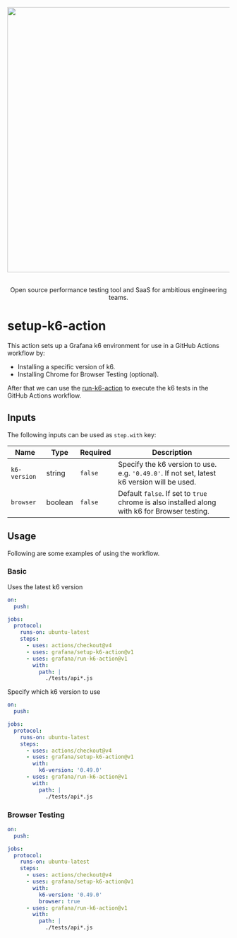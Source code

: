 <div align="center">

  <img
    src="./k6.gif"
    width="600"
    style="pointer-events: none;" />

  <br />
  Open source performance testing tool and SaaS for ambitious engineering teams.

</div>

# setup-k6-action

This action sets up a Grafana k6 environment for use in a GitHub Actions workflow by:

- Installing a specific version of k6.
- Installing Chrome for Browser Testing (optional).


After that we can use the [run-k6-action](https://github.com/grafana/run-k6-action/) to execute the k6 tests in the GitHub Actions workflow.

## Inputs

The following inputs can be used as `step.with` key:

| Name         | Type    | Required | Description                                                                                   |
| ------------ | ------- | -------- | --------------------------------------------------------------------------------------------- |
| `k6-version` | string  | `false`  | Specify the k6 version to use. e.g. `'0.49.0'`. If not set, latest k6 version will be used.   |
| `browser`    | boolean | `false`  | Default `false`. If set to `true` chrome is also installed along with k6 for Browser testing. |


## Usage

Following are some examples of using the workflow.

### Basic

Uses the latest k6 version

```yaml
on:
  push:

jobs:
  protocol:
    runs-on: ubuntu-latest
    steps:
      - uses: actions/checkout@v4
      - uses: grafana/setup-k6-action@v1
      - uses: grafana/run-k6-action@v1
        with:
          path: |
            ./tests/api*.js
```

Specify which k6 version to use

```yaml
on:
  push:

jobs:
  protocol:
    runs-on: ubuntu-latest
    steps:
      - uses: actions/checkout@v4
      - uses: grafana/setup-k6-action@v1
        with:
          k6-version: '0.49.0'
      - uses: grafana/run-k6-action@v1
        with:
          path: |
            ./tests/api*.js
```

### Browser Testing

```yaml
on:
  push:

jobs:
  protocol:
    runs-on: ubuntu-latest
    steps:
      - uses: actions/checkout@v4
      - uses: grafana/setup-k6-action@v1
        with:
          k6-version: '0.49.0'
          browser: true
      - uses: grafana/run-k6-action@v1
        with:
          path: |
            ./tests/api*.js
```
